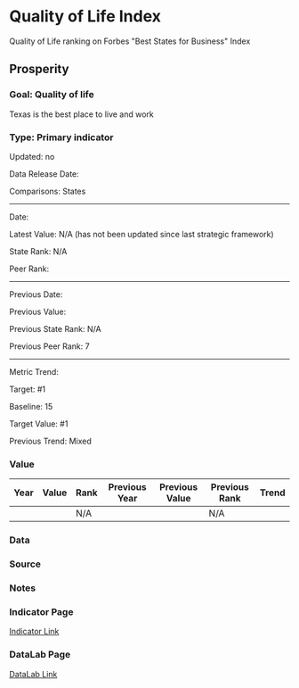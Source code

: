# Quality of Life Index

Quality of Life ranking on Forbes "Best States for Business" Index

## Prosperity

### Goal: Quality of life

Texas is the best place to live and work

### Type: Primary indicator

Updated: no

Data Release Date: 

Comparisons: States


----

Date: 

Latest Value: N/A (has not been updated since last strategic framework)

State Rank: N/A

Peer Rank: 


----

Previous Date: 

Previous Value: 

Previous State Rank: N/A

Previous Peer Rank: 7


----
Metric Trend: 

Target: #1

Baseline: 15

Target Value: #1

Previous Trend: Mixed



### Value

| Year |  Value      | Rank     | Previous Year   | Previous Value | Previous Rank | Trend | 
| ----------- | ----------- | ----------- | ----------- | ----------- | ----------- | -----------|
|             |             | N/A         |             |             | N/A         |          | 

### Data


### Source

### Notes

### Indicator Page

[Indicator Link](https://indicators.texas2036.org/indicator/30)


### DataLab Page

[DataLab Link](https://datalab.texas2036.org/khlafef/best-states-for-business-in-u-s?accesskey=mtkzoff)

